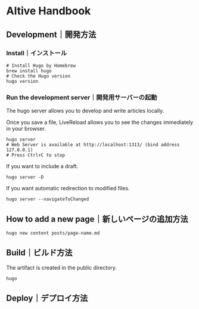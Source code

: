 # Altive Handbook

## Development｜開発方法

### Install｜インストール

```shell
# Install Hugo by Homebrew
brew install hugo
# Check the Hugo version
hugo version
```

### Run the development server｜開発用サーバーの起動

The hugo server allows you to develop and write articles locally.

Once you save a file, LiveReload allows you to see the changes immediately in your browser.

```shell
hugo server
# Web Server is available at http://localhost:1313/ (bind address 127.0.0.1) 
# Press Ctrl+C to stop
```

If you want to include a draft.

```shell
hugo server -D
```

If you want automatic redirection to modified files.

```shell
hugo server --navigateToChanged
```

## How to add a new page｜新しいページの追加方法

```shell
hugo new content posts/page-name.md
```

## Build｜ビルド方法

The artifact is created in the public directory.

```shall
hugo
```

## Deploy｜デプロイ方法

```shell
``````